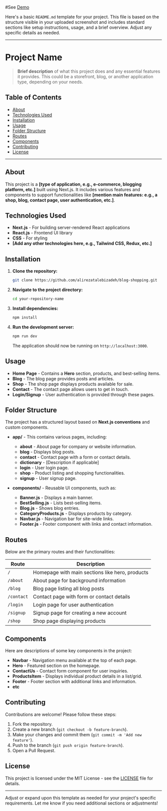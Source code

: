 #See [Demo](https://blog-shopping.vercel.app/)

Here's a basic `README.md` template for your project. This file is based on the structure visible in your uploaded screenshot and includes standard sections like setup instructions, usage, and a brief overview. Adjust any specific details as needed.

---

# Project Name

> **Brief description** of what this project does and any essential features it provides. This could be a storefront, blog, or another application type, depending on your needs.

## Table of Contents

- [About](#about)
- [Technologies Used](#technologies-used)
- [Installation](#installation)
- [Usage](#usage)
- [Folder Structure](#folder-structure)
- [Routes](#routes)
- [Components](#components)
- [Contributing](#contributing)
- [License](#license)

---

## About

This project is a **[type of application, e.g., e-commerce, blogging platform, etc.]** built using Next.js. It includes various features and components to support functionalities like **[mention main features: e.g., a shop, blog, contact page, user authentication, etc.]**.

## Technologies Used

- **Next.js** - For building server-rendered React applications
- **React.js** - Frontend UI library
- **CSS** - For styling
- **[Add any other technologies here, e.g., Tailwind CSS, Redux, etc.]**

## Installation

1. **Clone the repository:**

   ```bash
   git clone https://github.com/alirezatalebizadeh/blog-shopping.git
   ```

2. **Navigate to the project directory:**

   ```bash
   cd your-repository-name
   ```

3. **Install dependencies:**

   ```bash
   npm install
   ```

4. **Run the development server:**

   ```bash
   npm run dev
   ```

   The application should now be running on `http://localhost:3000`.

## Usage

- **Home Page** - Contains a **Hero** section, products, and best-selling items.
- **Blog** - The blog page provides posts and articles.
- **Shop** - The shop page displays products available for sale.
- **Contact** - The contact page allows users to get in touch.
- **Login/Signup** - User authentication is provided through these pages.

## Folder Structure

The project has a structured layout based on **Next.js conventions** and custom components.

- **app/** - This contains various pages, including:

  - **about** - About page for company or website information.
  - **blog** - Displays blog posts.
  - **contact** - Contact page with a form or contact details.
  - **dictionary** - [Description if applicable]
  - **login** - User login page.
  - **shop** - Product listing and shopping functionalities.
  - **signup** - User signup page.

- **components/** - Reusable UI components, such as:
  - **Banner.js** - Displays a main banner.
  - **BestSelling.js** - Lists best-selling items.
  - **Blog.js** - Shows blog entries.
  - **CategoryProducts.js** - Displays products by category.
  - **Navbar.js** - Navigation bar for site-wide links.
  - **Footer.js** - Footer component with links and contact information.

## Routes

Below are the primary routes and their functionalities:

| Route      | Description                                     |
| ---------- | ----------------------------------------------- |
| `/`        | Homepage with main sections like hero, products |
| `/about`   | About page for background information           |
| `/blog`    | Blog page listing all blog posts                |
| `/contact` | Contact page with form or contact details       |
| `/login`   | Login page for user authentication              |
| `/signup`  | Signup page for creating a new account          |
| `/shop`    | Shop page displaying products                   |

## Components

Here are descriptions of some key components in the project:

- **Navbar** - Navigation menu available at the top of each page.
- **Hero** - Featured section on the homepage.
- **ContactUs** - Contact form component for user inquiries.
- **ProductsItem** - Displays individual product details in a list/grid.
- **Footer** - Footer section with additional links and information.
- **etc**

## Contributing

Contributions are welcome! Please follow these steps:

1. Fork the repository.
2. Create a new branch (`git checkout -b feature-branch`).
3. Make your changes and commit them (`git commit -m 'Add new feature'`).
4. Push to the branch (`git push origin feature-branch`).
5. Open a Pull Request.

## License

This project is licensed under the MIT License - see the [LICENSE](LICENSE) file for details.

---

Adjust or expand upon this template as needed for your project's specific requirements. Let me know if you need additional sections or adjustments!
